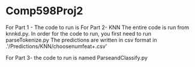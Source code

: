 # Comp598Proj2

For Part 1 - The code to run is 
For Part 2- KNN
The entire code is run from knnkd.py.
In order for the code to run, you first need to run parseTokenize.py
The predictions are written in csv format in .'/Predictions/KNN/choosenumfeat+.csv'

For Part 3- the code to run is named ParseandClassify.py
